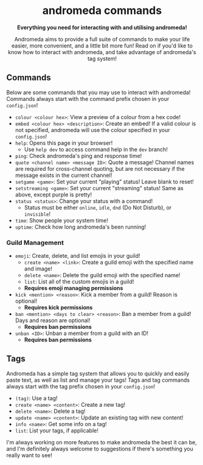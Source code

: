 <!--
  ANDROMEDA, BY GITHUB.COM/COSMOSCODES
  How to interact with andromeda!
-->

<div align="center">
  <h1 align="center">andromeda commands</h1>
  <strong>Everything you need for interacting with and utilising andromeda!</strong>
  <p align="center">Andromeda aims to provide a full suite of commands to make your life easier, more convenient, and a little bit more fun! Read on if you'd like to know how to interact with andromeda, and take advantage of andromeda's tag system!<p>
</div>

## Commands
Below are some commands that you may use to interact with andromeda! Commands always start with the command prefix chosen in your `config.json`!

- `colour <colour hex>`: View a preview of a colour from a hex code!
- `embed <colour hex> <description>`: Create an embed! If a valid colour is not specified, andromeda will use the colour specified in your `config.json`!
- `help`: Opens this page in your browser!
  - Use `help dev` to access command help in the `dev` branch!
- `ping`: Check andromeda's ping and response time!
- `quote <channel name> <message ID>`: Quote a message! Channel names are required for cross-channel quoting, but are not necessary if the message exists in the current channel!
- `setgame <game>`: Set your current "playing" status! Leave blank to reset!
- `setstreaming <game>`: Set your current "streaming" status! Same as above, except purple is pretty!
- `status <status>`: Change your status with a command!
  - Status must be either `online`, `idle`, `dnd` (Do Not Disturb), or `invisible`!
- `time`: Show people your system time!
- `uptime`: Check how long andromeda's been running!

### Guild Management
- `emoji`: Create, delete, and list emojis in your guild!
  - `create <name> <link>`: Create a guild emoji with the specified name and image!
  - `delete <name>`: Delete the guild emoji with the specified name!
  - `list`: List all of the custom emojis in a guild!
  - **Requires emoji managing permissions**
- `kick <mention> <reason>`: Kick a member from a guild! Reason is optional!
  - **Requires kick permissions**
- `ban <mention> <days to clear> <reason>`: Ban a member from a guild! Days and reason are optional!
  - **Requires ban permissions**
- `unban <ID>`: Unban a member from a guild with an ID!
  - **Requires ban permissions**

## Tags
Andromeda has a simple tag system that allows you to quickly and easily paste text, as well as list and manage your tags! Tags and tag commands always start with the tag prefix chosen in your `config.json`!
- `(tag)`: Use a tag!
- `create <name> <content>`: Create a new tag!
- `delete <name>`: Delete a tag!
- `update <name> <content>`: Update an existing tag with new content!
- `info <name>`: Get some info on a tag!
- `list`: List your tags, if applicable!

I'm always working on more features to make andromeda the best it can be, and I'm definitely always welcome to suggestions if there's something you really want to see!
